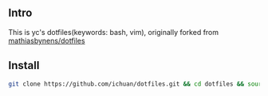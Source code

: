 ## Intro

This is yc's dotfiles(keywords: bash, vim), originally forked from [mathiasbynens/dotfiles](https://github.com/mathiasbynens/dotfiles)

## Install

```bash
git clone https://github.com/ichuan/dotfiles.git && cd dotfiles && source bootstrap.sh
```
